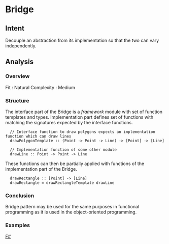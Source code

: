 # Bridge

## Intent

Decouple an abstraction from its implementation so that the two can vary independently.


## Analysis

### Overview

Fit : Natural
Complexity : Medium


### Structure

The interface part of the Bridge is a _framework_ module with set of function templates and types. Implementation part defines set of functions with matching the signatures expected by the interface functions.

~~~~
  // Interface function to draw polygons expects an implementation function which can draw lines
  drawPolygonTemplate :: (Point -> Point -> Line) -> [Point] -> [Line]
  
  // Implementation function of some other module
  drawLine :: Point -> Point -> Line
~~~~

These functions can then be partially applied with functions of the implementation part of the Bridge.

~~~~
  drawRectangle :: [Point] -> [Line]
  drawRectangle = drawRectangleTemplate drawLine
~~~~


### Conclusion

Bridge pattern may be used for the same purposes in functional programming as it is used in the object-oriented programming.


### Examples

[F#](bridge.fsx)
